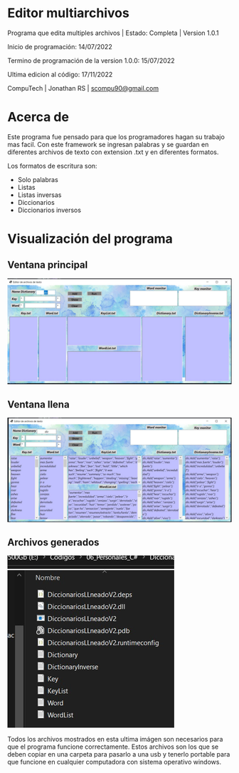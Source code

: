 # Editor multiarchivos
Programa que edita multiples archivos | Estado: Completa | Version 1.0.1

Inicio de programación: 14/07/2022

Termino de programación de la version 1.0.0: 15/07/2022

Ultima edicion al código: 17/11/2022

CompuTech | Jonathan RS | scompu90@gmail.com

# Acerca de
Este programa fue pensado para que los programadores hagan su trabajo mas facil. Con este framework se ingresan palabras y se guardan en diferentes archivos de texto con extension .txt y en diferentes formatos.

Los formatos de escritura son:
* Solo palabras
* Listas
* Listas inversas
* Diccionarios
* Diccionarios inversos

# Visualización del programa

## Ventana principal
![img](https://github.com/JhonRS1800/ManejoArchivos/blob/master/Screen1.jpg)

## Ventana llena
![img](https://github.com/JhonRS1800/ManejoArchivos/blob/master/Screen2.jpg)

## Archivos generados
![img](https://github.com/JhonRS1800/ManejoArchivos/blob/master/Screen3.jpg)

Todos los archivos mostrados en esta ultima imágen son necesarios para que el programa funcione correctamente. Estos archivos son los que se deben copiar en una carpeta para pasarlo a una usb y tenerlo portable para que funcione en cualquier computadora con sistema operativo windows.
